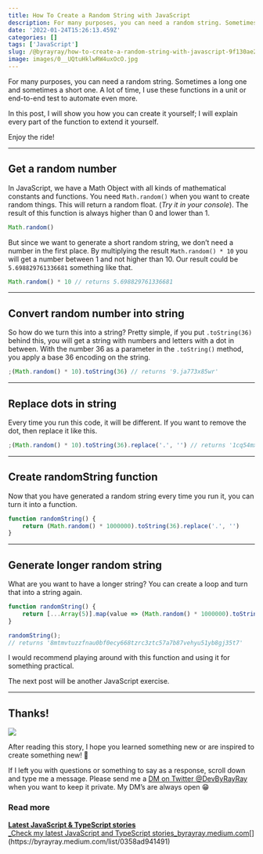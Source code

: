 ```yaml
---
title: How To Create a Random String with JavaScript
description: For many purposes, you can need a random string. Sometimes a long one and sometimes a short one. A lot of time, I use these functions in a unit or end-to-end test to automate even more.
date: '2022-01-24T15:26:13.459Z'
categories: []
tags: ['JavaScript']
slug: /@byrayray/how-to-create-a-random-string-with-javascript-9f130ae2227e
image: images/0__UQtuHklwRW4uxOcO.jpg
---
```


For many purposes, you can need a random string. Sometimes a long one and sometimes a short one. A lot of time, I use these functions in a unit or end-to-end test to automate even more.

In this post, I will show you how you can create it yourself; I will explain every part of the function to extend it yourself.

Enjoy the ride!

---

## Get a random number

In JavaScript, we have a Math Object with all kinds of mathematical constants and functions. You need `Math.random()` when you want to create random things. This will return a random float. (_Try it in your console_). The result of this function is always higher than 0 and lower than 1.

```javascript
Math.random()
```

But since we want to generate a short random string, we don’t need a number in the first place. By multiplying the result `Math.random() * 10` you will get a number between 1 and not higher than 10. Our result could be `5.698829761336681` something like that.

```javascript
Math.random() * 10 // returns 5.698829761336681
```

---
## Convert random number into string

So how do we turn this into a string? Pretty simple, if you put `.toString(36)` behind this, you will get a string with numbers and letters with a dot in between. With the number 36 as a parameter in the `.toString()` method, you apply a base 36 encoding on the string.

```javascript
;(Math.random() * 10).toString(36) // returns '9.ja773x85wr'
```

---

## Replace dots in string

Every time you run this code, it will be different. If you want to remove the dot, then replace it like this.

```javascript
;(Math.random() * 10).toString(36).replace('.', '') // returns '1cq54mxwg9hl'
```

---

## Create randomString function

Now that you have generated a random string every time you run it, you can turn it into a function.

```javascript
function randomString() {
	return (Math.random() * 1000000).toString(36).replace('.', '')
}
```

---

## Generate longer random string

What are you want to have a longer string? You can create a loop and turn that into a string again.

```javascript
function randomString() {
	return [...Array(5)].map(value => (Math.random() * 1000000).toString(36).replace('.', '')).join('')
}
```

```javascript
randomString();
// returns '8mtmvtuzzfnau0bf0ecy668tzrc3ztc57a7b87vehyu51yb8gj35t7'
```

I would recommend playing around with this function and using it for something practical.

The next post will be another JavaScript exercise.

---

## Thanks!

![](/images/0__4aTcitCaVTWHHeiO.jpg)

After reading this story, I hope you learned something new or are inspired to create something new! 🤗

If I left you with questions or something to say as a response, scroll down and type me a message. Please send me a [DM on Twitter @DevByRayRay](https://twitter.com/@devbyrayray) when you want to keep it private. My DM’s are always open 😁

### Read more

[**Latest JavaScript & TypeScript stories**  
\_Check my latest JavaScript and TypeScript stories_byrayray.medium.com](https://byrayray.medium.com/list/0358ad941491 'https://byrayray.medium.com/list/0358ad941491')[](https://byrayray.medium.com/list/0358ad941491)
